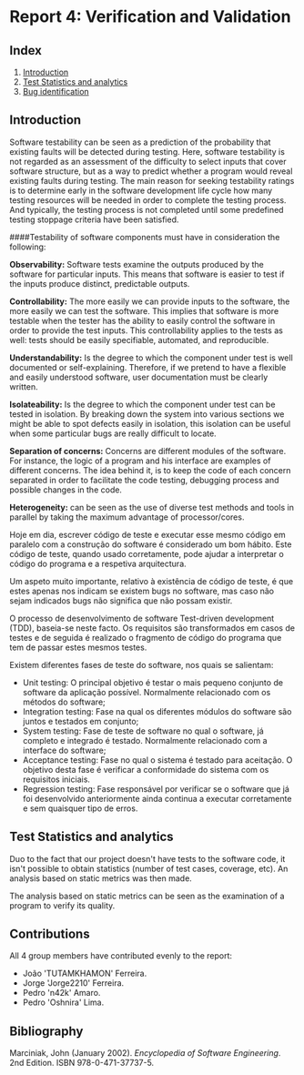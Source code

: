 # Report 4: Verification and Validation

## Index
 1. [Introduction](#introduction)
 2. [Test Statistics and analytics](#test_sa)
 3. [Bug identification](#bug_identification)

## Introduction<a name="introduction"></a>

Software testability can be seen as a prediction of the probability that existing faults will be detected during testing. Here, software testability is not regarded as an assessment of the difficulty to select inputs that cover software structure, but as a way to predict whether a program would reveal existing faults during testing. The main reason for seeking testability ratings is to determine early in the software development life cycle how many testing resources will be needed in order to complete the testing process. And typically, the testing process is not completed until some predefined testing stoppage criteria have been satisfied.

####Testability of software components must have in consideration the following:

**Observability:** Software tests examine the outputs produced by the software for particular inputs. This means that software is easier to test if the inputs produce distinct, predictable outputs. 

**Controllability:**  The more easily we can provide inputs to the software, the more easily we can test the software. This implies that software is more testable when the tester has the ability to easily control the software in order to provide the test inputs. This controllability applies to the tests as well: tests should be easily specifiable, automated, and reproducible.

**Understandability:** Is the degree to which the component under test is well documented or self-explaining. Therefore, if we pretend to have a flexible and easily understood software, user documentation must be clearly written.

**Isolateability:** Is the degree to which the component under test can be tested in isolation. By breaking down the system into various sections we might be able to spot defects easily in isolation, this isolation can be useful when some particular bugs are really difficult to locate. 

**Separation of concerns:** Concerns are different modules of the software. For instance, the logic of a program and his interface are examples of different concerns.
The idea behind it, is to keep the code of each concern separated in order to facilitate the code testing, debugging process and possible changes in the code.

**Heterogeneity:** can be seen as the use of diverse test methods and tools in parallel by taking the maximum advantage of processor/cores.

Hoje em dia, escrever código de teste e executar esse mesmo código em paralelo com a construção do software é considerado um bom hábito. Este código de teste, quando usado corretamente, pode ajudar a interpretar o código do programa e a respetiva arquitectura.

Um aspeto muito importante, relativo à existência de código de teste, é que estes apenas nos indicam se existem bugs no software, mas caso não sejam indicados bugs não significa que não possam existir.

O processo de desenvolvimento de software Test-driven development (TDD), baseia-se neste facto. Os requisitos são transformados em casos de testes e de seguida é realizado o fragmento de código do programa que tem de passar estes mesmos testes.

Existem diferentes fases de teste do software, nos quais se salientam:
 * Unit testing: O principal objetivo é testar o mais pequeno conjunto de software da aplicação possível. Normalmente relacionado com os métodos do software;
 * Integration testing: Fase na qual os diferentes módulos do software são juntos e testados em conjunto;
 * System testing: Fase de teste de software no qual o software, já completo e integrado é testado. Normalmente relacionado com a interface do software;
 * Acceptance testing: Fase no qual o sistema é testado para aceitação. O objetivo desta fase é verificar a conformidade do sistema com os requisitos iniciais.
 * Regression testing: Fase responsável por verificar se o software que já foi desenvolvido anteriormente ainda continua a executar corretamente e sem quaisquer tipo de erros.
 
## Test Statistics and analytics<a name="test_sa"></a>

Duo to the fact that our project doesn't have tests to the software code, it isn't possible to obtain statistics (number of test cases, coverage, etc). An analysis based on static metrics was then made.

The analysis based on static metrics can be seen as the examination of a program to verify its quality.

## Contributions
All 4 group members have contributed evenly to the report:

* João 'TUTAMKHAMON' Ferreira.
* Jorge 'Jorge2210' Ferreira.
* Pedro 'n42k' Amaro.
* Pedro 'Oshnira' Lima.

## Bibliography
Marciniak, John  (January 2002). *Encyclopedia of Software Engineering*. 2nd Edition. ISBN 978-0-471-37737-5.

